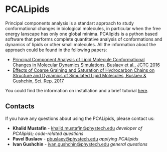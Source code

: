 # PCALipids

Principal components analysis is a standart approach to study conformational changes in biological molecules, in particular when the free energy lanscape has only one global minima. PCAlipids is a python based software that performs complete quantitative analysis of conformations and dynamics of lipids or other small molecules. All the information about the approach could be found in the following papers:

* [Principal Component Analysis of Lipid Molecule Conformational Changes in Molecular Dynamics Simulations, Buslaev et al., JCTC 2016](doi.org/10.1021/acs.jctc.5b01106)
* [Effects of Coarse Graining and Saturation of Hydrocarbon Chains on Structure and Dynamics of Simulated Lipid Molecules, Buslaev & Gushchin, Sci. Rep. 2017](doi.org/10.1038/s41598-017-11761-5)

You could find the information on installation and a brief tutorial [here](https://github.com/membrane-systems/PCAlipids/blob/master/tutorial/tutorial.md).
    

## Contacts

If you have any questions about using the PCALipids, please contact us:

* **Khalid Mustafin** - khalid.mustafin@phystech.edu *developer of PCAlipids; code-related questions*
* **Pavel Buslaev** - pbuslaev@phystech.edu *applying PCAlipids*
* **Ivan Gushchin** - ivan.gushchin@phystech.edu *general questions*


